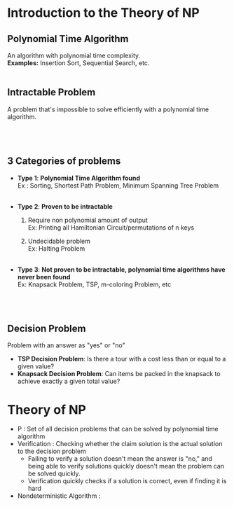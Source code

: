 # Introduction to the Theory of NP

## Polynomial Time Algorithm
An algorithm with polynomial time complexity.
</br>
**Examples:** Insertion Sort, Sequential Search, etc.
</br></br>

## Intractable Problem
A problem that's impossible to solve efficiently with a polynomial time algorithm.
</br></br></br></br>


## 3 Categories of problems
- **Type 1**: **Polynomial Time Algorithm found** </br>
  Ex : Sorting, Shortest Path Problem, Minimum Spanning Tree Problem</br></br>
- **Type 2**: **Proven to be intractable** </br>
    1. Require non polynomial amount of output</br>
    Ex: Printing all Hamiltonian Circuit/permutations of n keys</br>

    2. Undecidable problem</br>
    Ex: Halting Problem</br></br>
  
- **Type 3**: **Not proven to be intractable, polynomial time algorithms have never been found**</br>
  Ex: Knapsack Problem, TSP, m-coloring Problem, etc
</br></br></br></br>

## Decision Problem
Problem with an answer as "yes" or "no"  </br>
- **TSP Decision Problem**: Is there a tour with a cost less than or equal to a given value?
- **Knapsack Decision Problem**: Can items be packed in the knapsack to achieve exactly a given total value?

# Theory of NP
- P : Set of all decision problems that can be solved by polynomial time algorithm
- Verification : Checking whether the claim solution is the actual solution to the decision problem
  - Failing to verify a solution doesn't mean the answer is "no," and being able to verify solutions quickly doesn't mean the problem can be solved quickly.
  - Verification quickly checks if a solution is correct, even if finding it is hard
- Nondeterministic Algorithm :

